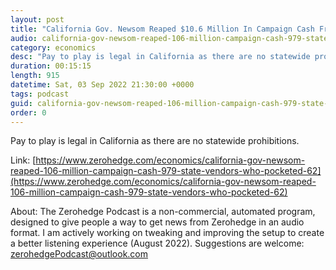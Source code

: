 ```yaml
---
layout: post
title: "California Gov. Newsom Reaped $10.6 Million In Campaign Cash From 979 State Vendors Who Pocketed $6.2 Billion"
audio: california-gov-newsom-reaped-106-million-campaign-cash-979-state-vendors-who-pocketed-62-0
category: economics
desc: "Pay to play is legal in California as there are no statewide prohibitions."
duration: 00:15:15
length: 915
datetime: Sat, 03 Sep 2022 21:30:00 +0000
tags: podcast
guid: california-gov-newsom-reaped-106-million-campaign-cash-979-state-vendors-who-pocketed-62-0
order: 0
---
```

Pay to play is legal in California as there are no statewide prohibitions.

Link: [https://www.zerohedge.com/economics/california-gov-newsom-reaped-106-million-campaign-cash-979-state-vendors-who-pocketed-62](https://www.zerohedge.com/economics/california-gov-newsom-reaped-106-million-campaign-cash-979-state-vendors-who-pocketed-62)

About: The Zerohedge Podcast is a non-commercial, automated program, designed to give people a way to get news from Zerohedge in an audio format.  I am actively working on tweaking and improving the setup to create a better listening experience (August 2022).  Suggestions are welcome: [zerohedgePodcast@outlook.com](mailto:zerohedgePodcast@outlook.com)